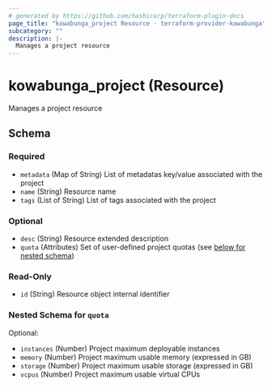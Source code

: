 ```yaml
---
# generated by https://github.com/hashicorp/terraform-plugin-docs
page_title: "kowabunga_project Resource - terraform-provider-kowabunga"
subcategory: ""
description: |-
  Manages a project resource
---
```


# kowabunga_project (Resource)

Manages a project resource



<!-- schema generated by tfplugindocs -->
## Schema

### Required

- `metadata` (Map of String) List of metadatas key/value associated with the project
- `name` (String) Resource name
- `tags` (List of String) List of tags associated with the project

### Optional

- `desc` (String) Resource extended description
- `quota` (Attributes) Set of user-defined project quotas (see [below for nested schema](#nestedatt--quota))

### Read-Only

- `id` (String) Resource object internal identifier

<a id="nestedatt--quota"></a>
### Nested Schema for `quota`

Optional:

- `instances` (Number) Project maximum deployable instances
- `memory` (Number) Project maximum usable memory (expressed in GB)
- `storage` (Number) Project maximum usable storage (expressed in GB)
- `vcpus` (Number) Project maximum usable virtual CPUs


